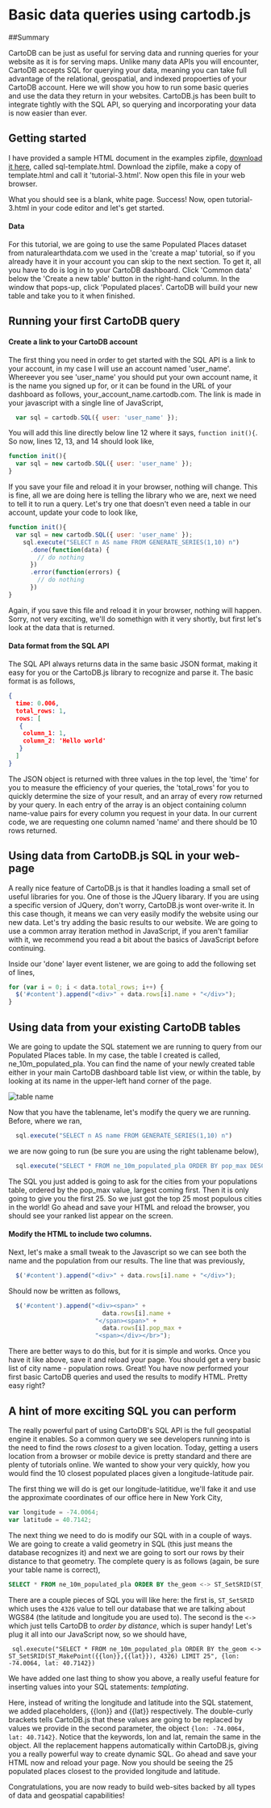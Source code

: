 Basic data queries using cartodb.js
== 

##Summary

CartoDB can be just as useful for serving data and running queries for your website as it is for serving maps. Unlike many data APIs you will encounter, CartoDB accepts SQL for querying your data, meaning you can take full advantage of the relational, geospatial, and indexed propoerties of your CartoDB account. Here we will show you how to run some basic queries and use the data they return in your websites. CartoDB.js has been built to integrate tightly with the SQL API, so querying and incorporating your data is now easier than ever. 

## Getting started

I have provided a sample HTML document in the examples zipfile, [download it here](https://raw.github.com/Vizzuality/CartoDB-Tutorials/master/cartodb-js/data/examples.zip), called sql-template.html. Download the zipfile, make a copy of template.html and call it 'tutorial-3.html'. Now open this file in your web browser.

What you should see is a blank, white page. Success! Now, open tutorial-3.html in your code editor and let's get started.

#### Data

For this tutorial, we are going to use the same Populated Places dataset from naturalearthdata.com we used in the 'create a map' tutorial, so if you already have it in your account you can skip to the next section. To get it, all you have to do is log in to your CartoDB dashboard. Click 'Common data' below the 'Create a new table' button in the right-hand column. In the window that pops-up, click 'Populated places'. CartoDB will build your new table and take you to it when finished. 

## Running your first CartoDB query

#### Create a link to your CartoDB account

The first thing you need in order to get started with the SQL API is a link to your account, in my case I will use an account named 'user_name'. Whereever you see 'user_name' you should put your own account name, it is the name you signed up for, or it can be found in the URL of your dashboard as follows, your_account_name.cartodb.com. The link is made in your javascript with a single line of JavaScript,

```js
  var sql = cartodb.SQL({ user: 'user_name' });
```

You will add this line directly below line 12 where it says, ```function init(){```. So now, lines 12, 13, and 14 should look like,

```js
function init(){
  var sql = new cartodb.SQL({ user: 'user_name' });
}
```

If you save your file and reload it in your browser, nothing will change. This is fine, all we are doing here is telling the library who we are, next we need to tell it to run a query. Let's try one that doesn't even need a table in our account, update your code to look like,

```js
function init(){
  var sql = new cartodb.SQL({ user: 'user_name' });
    sql.execute("SELECT n AS name FROM GENERATE_SERIES(1,10) n")
      .done(function(data) {
        // do nothing
      })
      .error(function(errors) {
        // do nothing
      })
}
```

Again, if you save this file and reload it in your browser, nothing will happen. Sorry, not very exciting, we'll do somethign with it very shortly, but first let's look at the data that is returned.

#### Data format from the SQL API

The SQL API always returns data in the same basic JSON format, making it easy for you or the CartoDB.js library to recognize and parse it. The basic format is as follows,

```json
{
  time: 0.006,
  total_rows: 1,
  rows: [
   {
    column_1: 1,
    column_2: 'Hello world'
   }
  ]
}
```

The JSON object is returned with three values in the top level, the 'time' for you to measure the efficiency of your queries, the 'total_rows' for you to quickly determine the size of your result, and an array of every row returned by your query. In each entry of the array is an object containing column name-value pairs for every column you request in your data. In our current code, we are requesting one column named 'name' and there should be 10 rows returned. 

## Using data from CartoDB.js SQL in your web-page

A really nice feature of CartoDB.js is that it handles loading a small set of useful libraries for you. One of those is the JQuery libarary. If you are using a specific version of JQuery, don't worry, CartoDB.js wont over-write it. In this case though, it means we can very easily modify the website using our new data. Let's try adding the basic results to our website. We are going to use a common array iteration method in JavaScript, if you aren't familiar with it, we recommend you read a bit about the basics of JavaScript before continuing. 

Inside our 'done' layer event listener, we are going to add the following set of lines,

```js
for (var i = 0; i < data.total_rows; i++) {
  $('#content').append("<div>" + data.rows[i].name + "</div>");
}
```

## Using data from your existing CartoDB tables

We are going to update the SQL statement we are running to query from our Populated Places table. In my case, the table I created is called, ne_10m_populated_pla. You can find the name of your newly created table either in your main CartoDB dashboard table list view, or within the table, by looking at its name in the upper-left hand corner of the page.

![table name](http://i.imgur.com/I8o7E.png)

Now that you have the tablename, let's modify the query we are running. Before, where we ran,

```js
  sql.execute("SELECT n AS name FROM GENERATE_SERIES(1,10) n")
```

we are now going to run (be sure you are using the right tablename below),

```js
  sql.execute("SELECT * FROM ne_10m_populated_pla ORDER BY pop_max DESC LIMIT 25")
```

The SQL you just added is going to ask for the cities from your populations table, ordered by the pop_max value, largest coming first. Then it is only going to give you the first 25. So we just got the top 25 most populous cities in the world! Go ahead and save your HTML and reload the browser, you should see your ranked list appear on the screen. 

#### Modify the HTML to include two columns.

Next, let's make a small tweak to the Javascript so we can see both the name and the population from our results. The line that was previously,

```js
  $('#content').append("<div>" + data.rows[i].name + "</div>");
```

Should now be written as follows,

```js
  $('#content').append("<div><span>" + 
                          data.rows[i].name + 
                        "</span><span>" + 
                          data.rows[i].pop_max +
                        "<span></div></br>");
```

There are better ways to do this, but for it is simple and works. Once you have it like above, save it and reload your page. You should get a very basic list of city name - population rows. Great! You have now performed your first basic CartoDB queries and used the results to modify HTML. Pretty easy right? 

## A hint of more exciting SQL you can perform

The really powerful part of using CartoDB's SQL API is the full geospatial engine it enables. So a common query we see developers running into is the need to find the rows *closest* to a given location. Today, getting a users location from a browser or mobile device is pretty standard and there are plenty of tutorials online. We wanted to show your very quickly, how you would find the 10 closest populated places given a longitude-latitude pair. 

The first thing we will do is get our longitude-latitidue, we'll fake it and use the approximate coordinates of our office here in New York City,

```js
var longitude = -74.0064;
var latitude = 40.7142;
```

The next thing we need to do is modify our SQL with in a couple of ways. We are going to create a valid geometry in SQL (this just means the database recognizes it) and next we are going to sort our rows by their distance to that geometry. The complete query is as follows (again, be sure your table name is correct),

```sql
SELECT * FROM ne_10m_populated_pla ORDER BY the_geom <-> ST_SetSRID(ST_MakePoint(-74.0064, 40.7142), 4326) LIMIT 25
```

There are a couple pieces of SQL you will like here: the first is, ```ST_SetSRID``` which uses the ```4326``` value to tell our database that we are talking about WGS84 (the latitude and longitude you are used to). The second is the ```<->``` which just tells CartoDB to *order by distance*, which is super handy! Let's plug it all into our JavaScript now, so we should have,

```
 sql.execute("SELECT * FROM ne_10m_populated_pla ORDER BY the_geom <-> ST_SetSRID(ST_MakePoint({{lon}},{{lat}}), 4326) LIMIT 25", {lon: -74.0064, lat: 40.7142})
``` 

We have added one last thing to show you above, a really useful feature for inserting values into your SQL statements: *templating*.

Here, instead of writing the longitude and latitude into the SQL statement, we added placeholders, {{lon}} and {{lat}} respectively. The double-curly brackets tells CartoDB.js that these values are going to be replaced by values we provide in the second parameter, the object ```{lon: -74.0064, lat: 40.7142}```. Notice that the keywords, lon and lat, remain the same in the object. All the replacement happens automatically within CartoDB.js, giving you a really powerful way to create dynamic SQL. Go ahead and save your HTML now and reload your page. Now you should be seeing the 25 populated places closest to the provided longitude and latitude. 

Congratulations, you are now ready to build web-sites backed by all types of data and geospatial capabilities!


